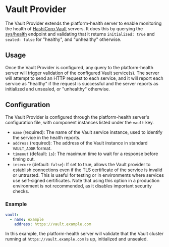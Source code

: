 # Vault Provider

The Vault Provider extends the platform-health server to enable monitoring the health of [HashiCorp Vault](https://www.vaultproject.io/) servers. It does this by querying the [sys/health](https://developer.hashicorp.com/vault/api-docs/system/health) endpoint and validating that it returns `initialized: true` and `sealed: false` for "healthy", and "unhealthy" otherwise.

## Usage

Once the Vault Provider is configured, any query to the platform-health server will trigger validation of the configured Vault service(s). The server will attempt to send an HTTP request to each service, and it will report each service as "healthy" if the request is successful and the server reports as initialized and unsealed, or "unhealthy" otherwise.

## Configuration

The Vault Provider is configured through the platform-health server's configuration file, with component instances listed under the `vault` key.

* `name` (required): The name of the Vault service instance, used to identify the service in the health reports.
* `address` (required): The address of the Vault instance in standard `VAULT_ADDR` format.
* `timeout` (default: `1s`): The maximum time to wait for a response before timing out.
* `insecure` (default: `false`): If set to true, allows the Vault provider to establish connections even if the TLS certificate of the service is invalid or untrusted. This is useful for testing or in environments where services use self-signed certificates. Note that using this option in a production environment is not recommended, as it disables important security checks.

### Example

```yaml
vault:
  - name: example
    address: https://vault.example.com
```

In this example, the platform-health server will validate that the Vault cluster running at `https://vault.example.com` is up, initialized and unsealed.
